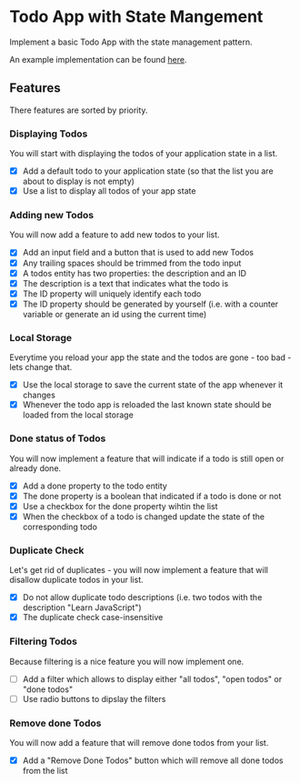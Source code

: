 # Todo App with State Mangement

Implement a basic Todo App with the state management pattern.

An example implementation can be found [here](https://bootcamp-todo-app.stackblitz.io/).

## Features

There features are sorted by priority.

### Displaying Todos

You will start with displaying the todos of your application state in a list.

- [x] Add a default todo to your application state (so that the list you are about to display is not empty)
- [x] Use a list to display all todos of your app state

### Adding new Todos

You will now add a feature to add new todos to your list.

- [x] Add an input field and a button that is used to add new Todos
- [x] Any trailing spaces should be trimmed from the todo input
- [x] A todos entity has two properties: the description and an ID
- [x] The description is a text that indicates what the todo is
- [x] The ID property will uniquely identify each todo
- [x] The ID property should be generated by yourself (i.e. with a counter variable or generate an id using the current time)

### Local Storage

Everytime you reload your app the state and the todos are gone - too bad - lets change that.

- [x] Use the local storage to save the current state of the app whenever it changes
- [x] Whenever the todo app is reloaded the last known state should be loaded from the local storage

### Done status of Todos

You will now implement a feature that will indicate if a todo is still open or already done.

- [x] Add a done property to the todo entity
- [x] The done property is a boolean that indicated if a todo is done or not
- [x] Use a checkbox for the done property wihtin the list
- [x] When the checkbox of a todo is changed update the state of the corresponding todo

### Duplicate Check

Let's get rid of duplicates - you will now implement a feature that will disallow duplicate todos in your list.

- [x] Do not allow duplicate todo descriptions (i.e. two todos with the description "Learn JavaScript")
- [x] The duplicate check case-insensitive

### Filtering Todos

Because filtering is a nice feature you will now implement one.

- [ ] Add a filter which allows to display either "all todos", "open todos" or "done todos"
- [ ] Use radio buttons to dipslay the filters

### Remove done Todos

You will now add a feature that will remove done todos from your list.

- [x] Add a "Remove Done Todos" button which will remove all done todos from the list
